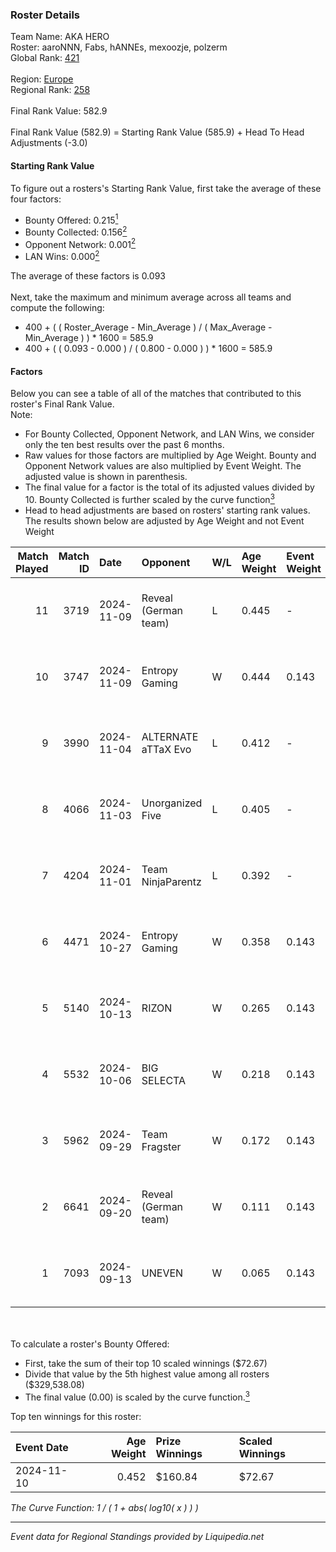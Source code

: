 ### Roster Details<br />
Team Name: AKA HERO<br />
Roster: aaroNNN, Fabs, hANNEs, mexoozje, polzerm<br />
Global Rank: [421](../standings_global.md)<br />
<br />
Region: [Europe]( ../standings_europe.md)<br />
Regional Rank: [258]( ../standings_europe.md)<br />
<br />
Final Rank Value:  582.9<br />
<br />
Final Rank Value (582.9) = Starting Rank Value (585.9) + Head To Head Adjustments (-3.0)<br />

#### Starting Rank Value<br />
To figure out a rosters's Starting Rank Value, first take the average of these four factors:<br />
- Bounty Offered: 0.215[<sup>1</sup>](#table2)
- Bounty Collected: 0.156[<sup>2</sup>](#table1)
- Opponent Network: 0.001[<sup>2</sup>](#table1)
- LAN Wins: 0.000[<sup>2</sup>](#table1)

The average of these factors is 0.093<br />
<br />
Next, take the maximum and minimum average across all teams and compute the following:<br />
- 400 + ( ( Roster_Average - Min_Average ) / ( Max_Average - Min_Average ) ) * 1600 = 585.9
- 400 + ( ( 0.093 - 0.000 ) / ( 0.800 - 0.000 ) ) * 1600 = 585.9


#### Factors<br />
Below you can see a table of all of the matches that contributed to this roster's Final Rank Value.<br />
Note:<br />

- For Bounty Collected, Opponent Network, and LAN Wins, we consider only the ten best results over the past 6 months.
- Raw values for those factors are multiplied by Age Weight. Bounty and Opponent Network values are also multiplied by Event Weight. The adjusted value is shown in parenthesis.
- The final value for a factor is the total of its adjusted values divided by 10. Bounty Collected is further scaled by the curve function[<sup>3</sup>](#curveFunction)
- Head to head adjustments are based on rosters' starting rank values. The results shown below are adjusted by Age Weight and not Event Weight
<span id="table1"></span><br />


| Match Played | Match ID | Date       | Opponent             | W/L | Age Weight | Event Weight | Bounty Collected | Opponent Network | LAN Wins  | H2H Adj. | Roster                                   |
| -: | -: | :- | :- | :- | :- | :- | :- | :- | :- | -: | :- |
|           11 |     3719 | 2024-11-09 | Reveal (German team) | L   | 0.445      | -            | -                | -                | -         |    -6.07 | aaroNNN, Fabs, hANNEs, mexoozje, polzerm |
|           10 |     3747 | 2024-11-09 | Entropy Gaming       | W   | 0.444      | 0.143        | 0.000 (0.000)    | 0.049 (0.003)    | 0 (0.000) |     6.70 | aaroNNN, Fabs, hANNEs, mexoozje, polzerm |
|            9 |     3990 | 2024-11-04 | ALTERNATE aTTaX Evo  | L   | 0.412      | -            | -                | -                | -         |    -5.86 | aaroNNN, Fabs, hANNEs, mexoozje, polzerm |
|            8 |     4066 | 2024-11-03 | Unorganized Five     | L   | 0.405      | -            | -                | -                | -         |    -6.68 | aaroNNN, Fabs, hANNEs, mexoozje, polzerm |
|            7 |     4204 | 2024-11-01 | Team NinjaParentz    | L   | 0.392      | -            | -                | -                | -         |    -6.91 | aaroNNN, Fabs, hANNEs, mexoozje, polzerm |
|            6 |     4471 | 2024-10-27 | Entropy Gaming       | W   | 0.358      | 0.143        | 0.000 (0.000)    | 0.049 (0.003)    | 0 (0.000) |     5.17 | aaroNNN, Fabs, hANNEs, mexoozje, polzerm |
|            5 |     5140 | 2024-10-13 | RIZON                | W   | 0.265      | 0.143        | 0.000 (0.000)    | 0.000 (0.000)    | 0 (0.000) |     2.05 | aaroNNN, Fabs, hANNEs, mexoozje, polzerm |
|            4 |     5532 | 2024-10-06 | BIG SELECTA          | W   | 0.218      | 0.143        | 0.000 (0.000)    | 0.048 (0.001)    | 0 (0.000) |     3.19 | aaroNNN, Fabs, hANNEs, mexoozje, polzerm |
|            3 |     5962 | 2024-09-29 | Team Fragster        | W   | 0.172      | 0.143        | 0.000 (0.000)    | 0.097 (0.002)    | 0 (0.000) |     2.75 | aaroNNN, Fabs, hANNEs, mexoozje, polzerm |
|            2 |     6641 | 2024-09-20 | Reveal (German team) | W   | 0.111      | 0.143        | 0.001 (0.000)    | 0.187 (0.003)    | 0 (0.000) |     1.97 | aaroNNN, Fabs, hANNEs, mexoozje, polzerm |
|            1 |     7093 | 2024-09-13 | UNEVEN               | W   | 0.065      | 0.143        | 0.000 (0.000)    | 0.008 (0.000)    | 0 (0.000) |     0.68 | aaroNNN, Fabs, hANNEs, mexoozje, polzerm |

<br />
<span id="table2"></span><br />
To calculate a roster's Bounty Offered:<br />

- First, take the sum of their top 10 scaled winnings ($72.67)
- Divide that value by the 5th highest value among all rosters ($329,538.08)
- The final value (0.00) is scaled by the curve function.[<sup>3</sup>](#curveFunction)

Top ten winnings for this roster:<br />

| Event Date | Age Weight | Prize Winnings | Scaled Winnings |
| :- | -: | :- | :- |
| 2024-11-10 |      0.452 | $160.84        | $72.67          |


<span id="curveFunction"></span>_The Curve Function: 1 / ( 1 + abs( log10( x ) ) )_<br />

---
_Event data for Regional Standings provided by Liquipedia.net_<br />
